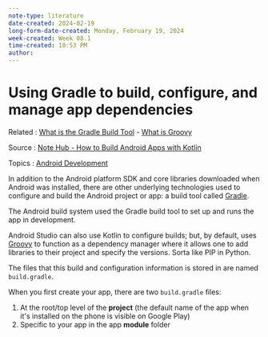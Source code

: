 ```yaml
---
note-type: literature
date-created: 2024-02-19
long-form-date-created: Monday, February 19, 2024
week-created: Week 08.1
time-created: 10:53 PM
author:
---
```


# Using Gradle to build, configure, and manage app dependencies

Related : [What is the Gradle Build Tool](What%20is%20the%20Gradle%20Build%20Tool.md) - [What is Groovy](What%20is%20Groovy.md)

Source : [Note Hub - How to Build Android Apps with Kotlin](Note%20Hub%20-%20How%20to%20Build%20Android%20Apps%20with%20Kotlin.md)

Topics : [Android Development](../../4-hub-notes-🚉/Android%20Development.md)

In addition to the Android platform SDK and core libraries downloaded when
Android was installed, there are other underlying technologies used to configure
and build the Android project or app: a build tool called [Gradle](Gradle).

The Android build system used the Gradle build tool to set up and runs the app
in development.

Android Studio can also use Kotlin to configure builds; but, by default,
uses [Groovy](../../3-permanent-notes-🧲/Groovy.md) to function as a dependency manager where it allows one
to add libraries to their project and specify the versions.
Sorta like PIP in Python.

The files that this build and configuration information is stored in
are named `build.gradle`.

When you first create your app, there are two `build.gradle` files:

1. At the root/top level of the **project** (the default name of the app when
   it's installed on the phone is visible on Google Play)
2. Specific to your app in the app **module** folder
